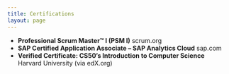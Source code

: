 ```yaml
---
title: Certifications
layout: page
---
```


- **Professional Scrum Master™ I (PSM I)**  scrum.org
- **SAP Certified Application Associate – SAP Analytics Cloud**  sap.com
- **Verified Certificate: CS50’s Introduction to Computer Science**  
  Harvard University (via edX.org)